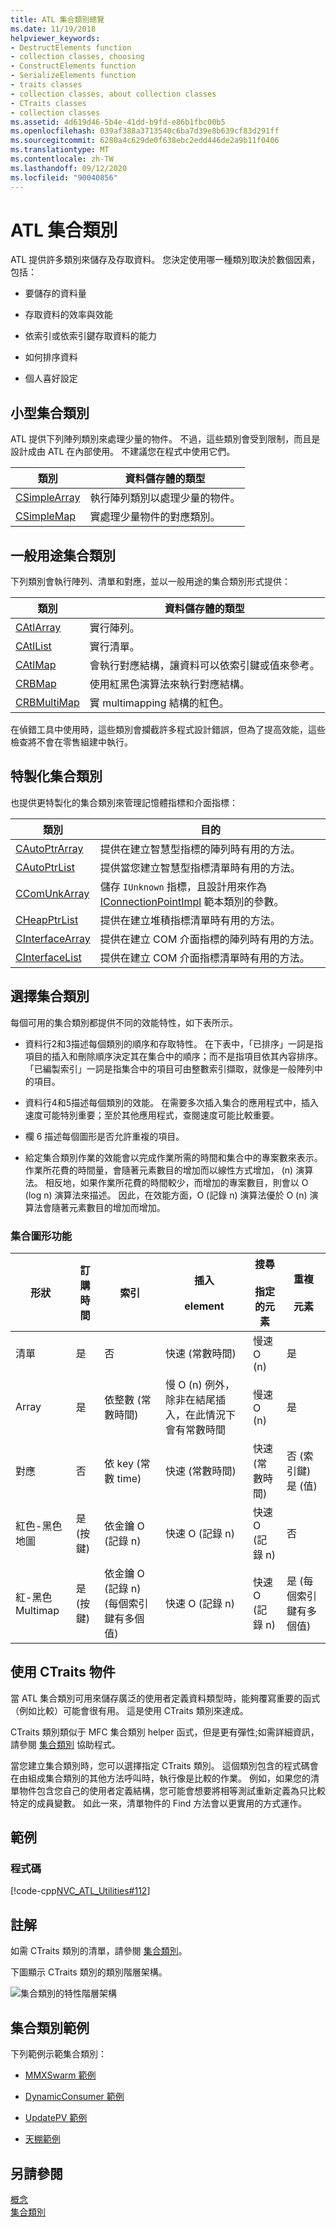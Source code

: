 ```yaml
---
title: ATL 集合類別總覽
ms.date: 11/19/2018
helpviewer_keywords:
- DestructElements function
- collection classes, choosing
- ConstructElements function
- SerializeElements function
- traits classes
- collection classes, about collection classes
- CTraits classes
- collection classes
ms.assetid: 4d619d46-5b4e-41dd-b9fd-e86b1fbc00b5
ms.openlocfilehash: 039af388a3713540c6ba7d39e8b639cf83d291ff
ms.sourcegitcommit: 6280a4c629de0f638ebc2edd446de2a9b11f0406
ms.translationtype: MT
ms.contentlocale: zh-TW
ms.lasthandoff: 09/12/2020
ms.locfileid: "90040856"
---
```

# <a name="atl-collection-classes"></a>ATL 集合類別

ATL 提供許多類別來儲存及存取資料。 您決定使用哪一種類別取決於數個因素，包括：

- 要儲存的資料量

- 存取資料的效率與效能

- 依索引或依索引鍵存取資料的能力

- 如何排序資料

- 個人喜好設定

## <a name="small-collection-classes"></a>小型集合類別

ATL 提供下列陣列類別來處理少量的物件。 不過，這些類別會受到限制，而且是設計成由 ATL 在內部使用。 不建議您在程式中使用它們。

|類別|資料儲存體的類型|
|-----------|--------------------------|
|[CSimpleArray](../atl/reference/csimplearray-class.md)|執行陣列類別以處理少量的物件。|
|[CSimpleMap](../atl/reference/csimplemap-class.md)|實處理少量物件的對應類別。|

## <a name="general-purpose-collection-classes"></a>一般用途集合類別

下列類別會執行陣列、清單和對應，並以一般用途的集合類別形式提供：

|類別|資料儲存體的類型|
|-----------|--------------------------|
|[CAtlArray](../atl/reference/catlarray-class.md)|實行陣列。|
|[CAtlList](../atl/reference/catllist-class.md)|實行清單。|
|[CAtlMap](../atl/reference/catlmap-class.md)|會執行對應結構，讓資料可以依索引鍵或值來參考。|
|[CRBMap](../atl/reference/crbmap-class.md)|使用紅黑色演算法來執行對應結構。|
|[CRBMultiMap](../atl/reference/crbmultimap-class.md)|實 multimapping 結構的紅色。|

在偵錯工具中使用時，這些類別會攔截許多程式設計錯誤，但為了提高效能，這些檢查將不會在零售組建中執行。

## <a name="specialized-collection-classes"></a>特製化集合類別

也提供更特製化的集合類別來管理記憶體指標和介面指標：

|類別|目的|
|-----------|-------------|
|[CAutoPtrArray](../atl/reference/cautoptrarray-class.md)|提供在建立智慧型指標的陣列時有用的方法。|
|[CAutoPtrList](../atl/reference/cautoptrlist-class.md)|提供當您建立智慧型指標清單時有用的方法。|
|[CComUnkArray](../atl/reference/ccomunkarray-class.md)|儲存 `IUnknown` 指標，且設計用來作為 [IConnectionPointImpl](../atl/reference/iconnectionpointimpl-class.md) 範本類別的參數。|
|[CHeapPtrList](../atl/reference/cheapptrlist-class.md)|提供在建立堆積指標清單時有用的方法。|
|[CInterfaceArray](../atl/reference/cinterfacearray-class.md)|提供在建立 COM 介面指標的陣列時有用的方法。|
|[CInterfaceList](../atl/reference/cinterfacelist-class.md)|提供在建立 COM 介面指標清單時有用的方法。|

## <a name="choosing-a-collection-class"></a>選擇集合類別

每個可用的集合類別都提供不同的效能特性，如下表所示。

- 資料行2和3描述每個類別的順序和存取特性。 在下表中，「已排序」一詞是指項目的插入和刪除順序決定其在集合中的順序；而不是指項目依其內容排序。 「已編製索引」一詞是指集合中的項目可由整數索引擷取，就像是一般陣列中的項目。

- 資料行4和5描述每個類別的效能。 在需要多次插入集合的應用程式中，插入速度可能特別重要；至於其他應用程式，查閱速度可能比較重要。

- 欄 6 描述每個圖形是否允許重複的項目。

- 給定集合類別作業的效能會以完成作業所需的時間和集合中的專案數來表示。 作業所花費的時間量，會隨著元素數目的增加而以線性方式增加， (n) 演算法。 相反地，如果作業所花費的時間較少，而增加的專案數目，則會以 O (log n) 演算法來描述。 因此，在效能方面，O (記錄 n) 演算法優於 O (n) 演算法會隨著元素數目的增加而增加。

### <a name="collection-shape-features"></a>集合圖形功能

|形狀|訂購時間|索引|插入<br /><br /> element|搜尋<br /><br /> 指定的元素|重複<br /><br /> 元素|
|-----------|--------------|--------------|---------------------------|--------------------------------------|-----------------------------|
|清單|是|否|快速 (常數時間) |慢速 O (n) |是|
|Array|是|依整數 (常數時間) |慢 O (n) 例外，除非在結尾插入，在此情況下會有常數時間|慢速 O (n) |是|
|對應|否|依 key (常數 time) |快速 (常數時間) |快速 (常數時間) |否 (索引鍵) 是 (值)|
|紅色-黑色地圖|是 (按鍵) |依金鑰 O (記錄 n) |快速 O (記錄 n) |快速 O (記錄 n) |否|
|紅-黑色 Multimap|是 (按鍵) |依金鑰 O (記錄 n)  (每個索引鍵有多個值) |快速 O (記錄 n) |快速 O (記錄 n) |是 (每個索引鍵有多個值) |

## <a name="using-ctraits-objects"></a>使用 CTraits 物件

當 ATL 集合類別可用來儲存廣泛的使用者定義資料類型時，能夠覆寫重要的函式（例如比較）可能會很有用。 這是使用 CTraits 類別來達成。

CTraits 類別類似于 MFC 集合類別 helper 函式，但是更有彈性;如需詳細資訊，請參閱 [集合類別](../mfc/reference/collection-class-helpers.md) 協助程式。

當您建立集合類別時，您可以選擇指定 CTraits 類別。 這個類別包含的程式碼會在由組成集合類別的其他方法呼叫時，執行像是比較的作業。 例如，如果您的清單物件包含您自己的使用者定義結構，您可能會想要將相等測試重新定義為只比較特定的成員變數。 如此一來，清單物件的 Find 方法會以更實用的方式運作。

## <a name="example"></a>範例

### <a name="code"></a>程式碼

[!code-cpp[NVC_ATL_Utilities#112](../atl/codesnippet/cpp/atl-collection-classes_1.cpp)]

## <a name="comments"></a>註解

如需 CTraits 類別的清單，請參閱 [集合類別](../atl/collection-classes.md)。

下圖顯示 CTraits 類別的類別階層架構。

![集合類別的特性階層架構](../atl/media/vctraitscollectionclasseshierarchy.gif "集合類別的特性階層架構")

## <a name="collection-classes-samples"></a>集合類別範例

下列範例示範集合類別：

- [MMXSwarm 範例](../overview/visual-cpp-samples.md)

- [DynamicConsumer 範例](../overview/visual-cpp-samples.md)

- [UpdatePV 範例](https://github.com/Microsoft/VCSamples/tree/master/VC2010Samples/ATL/OLEDB/Provider/UPDATEPV)

- [天棚範例](../overview/visual-cpp-samples.md)

## <a name="see-also"></a>另請參閱

[概念](../atl/active-template-library-atl-concepts.md)<br/>
[集合類別](../atl/collection-classes.md)
